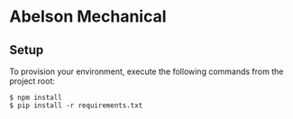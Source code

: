 # Abelson Mechanical

## Setup

To provision your environment, execute the following commands from the project
root:

```
$ npm install
$ pip install -r requirements.txt
```
